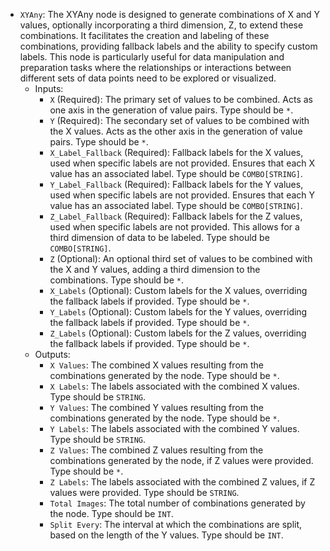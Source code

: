 - `XYAny`: The XYAny node is designed to generate combinations of X and Y values, optionally incorporating a third dimension, Z, to extend these combinations. It facilitates the creation and labeling of these combinations, providing fallback labels and the ability to specify custom labels. This node is particularly useful for data manipulation and preparation tasks where the relationships or interactions between different sets of data points need to be explored or visualized.
    - Inputs:
        - `X` (Required): The primary set of values to be combined. Acts as one axis in the generation of value pairs. Type should be `*`.
        - `Y` (Required): The secondary set of values to be combined with the X values. Acts as the other axis in the generation of value pairs. Type should be `*`.
        - `X_Label_Fallback` (Required): Fallback labels for the X values, used when specific labels are not provided. Ensures that each X value has an associated label. Type should be `COMBO[STRING]`.
        - `Y_Label_Fallback` (Required): Fallback labels for the Y values, used when specific labels are not provided. Ensures that each Y value has an associated label. Type should be `COMBO[STRING]`.
        - `Z_Label_Fallback` (Required): Fallback labels for the Z values, used when specific labels are not provided. This allows for a third dimension of data to be labeled. Type should be `COMBO[STRING]`.
        - `Z` (Optional): An optional third set of values to be combined with the X and Y values, adding a third dimension to the combinations. Type should be `*`.
        - `X_Labels` (Optional): Custom labels for the X values, overriding the fallback labels if provided. Type should be `*`.
        - `Y_Labels` (Optional): Custom labels for the Y values, overriding the fallback labels if provided. Type should be `*`.
        - `Z_Labels` (Optional): Custom labels for the Z values, overriding the fallback labels if provided. Type should be `*`.
    - Outputs:
        - `X Values`: The combined X values resulting from the combinations generated by the node. Type should be `*`.
        - `X Labels`: The labels associated with the combined X values. Type should be `STRING`.
        - `Y Values`: The combined Y values resulting from the combinations generated by the node. Type should be `*`.
        - `Y Labels`: The labels associated with the combined Y values. Type should be `STRING`.
        - `Z Values`: The combined Z values resulting from the combinations generated by the node, if Z values were provided. Type should be `*`.
        - `Z Labels`: The labels associated with the combined Z values, if Z values were provided. Type should be `STRING`.
        - `Total Images`: The total number of combinations generated by the node. Type should be `INT`.
        - `Split Every`: The interval at which the combinations are split, based on the length of the Y values. Type should be `INT`.

